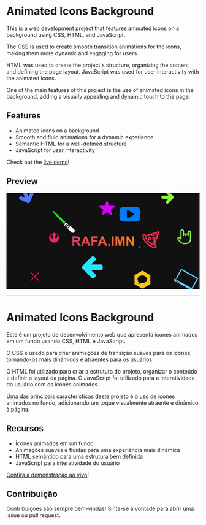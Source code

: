 # Animated Icons Background

This is a web development project that features animated icons on a background using CSS, HTML, and JavaScript.

The CSS is used to create smooth transition animations for the icons, making them more dynamic and engaging for users.

HTML was used to create the project's structure, organizing the content and defining the page layout. JavaScript was used for user interactivity with the animated icons.

One of the main features of this project is the use of animated icons in the background, adding a visually appealing and dynamic touch to the page.

## Features

- Animated icons on a background
- Smooth and fluid animations for a dynamic experience
- Semantic HTML for a well-defined structure
- JavaScript for user interactivity

Check out the [live demo](https://rafaimn.github.io/Animated-Icons-Background/)!

## Preview
<p align="center">
  <img src="https://github.com/rafaimn/Animated-Icons-Background/blob/main/preview/preview.gif" alt="Preview do projeto">
</p>


<hr>

# Animated Icons Background

Este é um projeto de desenvolvimento web que apresenta ícones animados em um fundo usando CSS, HTML e JavaScript.

 O CSS é usado para criar animações de transição suaves para os ícones, tornando-os mais dinâmicos e atraentes para os usuários.
 
 O HTML foi utilizado para criar a estrutura do projeto, organizar o conteúdo e definir o layout da página. O JavaScript foi utilizado para a interatividade do usuário com os ícones animados.

Uma das principais características deste projeto é o uso de ícones animados no fundo, adicionando um toque visualmente atraente e dinâmico à página.



## Recursos

- Ícones animados em um fundo.
- Animações suaves e fluidas para uma experiência mais dinâmica
- HTML semântico para uma estrutura bem definida
- JavaScript para interatividade do usuário

[Confira a demonstração ao vivo](https://rafaimn.github.io/Animated-Icons-Background/)!


## Contribuição

Contribuições são sempre bem-vindas! Sinta-se à vontade para abrir uma issue ou pull request.

